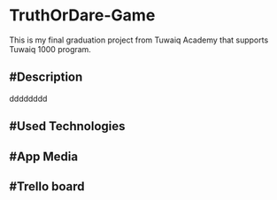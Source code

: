 # TruthOrDare-Game
This is my final graduation project from Tuwaiq Academy that supports Tuwaiq 1000 program.


#Description
--
dddddddd

#Used Technologies
--

#App Media
--

#Trello board
--
